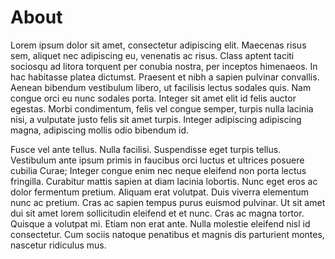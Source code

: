 # About

Lorem ipsum dolor sit amet, consectetur adipiscing elit. Maecenas
risus sem, aliquet nec adipiscing eu, venenatis ac risus. Class aptent
taciti sociosqu ad litora torquent per conubia nostra, per inceptos
himenaeos. In hac habitasse platea dictumst. Praesent et nibh a sapien
pulvinar convallis. Aenean bibendum vestibulum libero, ut facilisis
lectus sodales quis. Nam congue orci eu nunc sodales porta. Integer
sit amet elit id felis auctor egestas. Morbi condimentum, felis vel
congue semper, turpis nulla lacinia nisi, a vulputate justo felis sit
amet turpis. Integer adipiscing adipiscing magna, adipiscing mollis
odio bibendum id.

Fusce vel ante tellus. Nulla facilisi. Suspendisse eget turpis
tellus. Vestibulum ante ipsum primis in faucibus orci luctus et
ultrices posuere cubilia Curae; Integer congue enim nec neque eleifend
non porta lectus fringilla. Curabitur mattis sapien at diam lacinia
lobortis. Nunc eget eros ac dolor fermentum pretium. Aliquam erat
volutpat. Duis viverra elementum nunc ac pretium. Cras ac sapien
tempus purus euismod pulvinar. Ut sit amet dui sit amet lorem
sollicitudin eleifend et et nunc. Cras ac magna tortor. Quisque a
volutpat mi. Etiam non erat ante. Nulla molestie eleifend nisl id
consectetur. Cum sociis natoque penatibus et magnis dis parturient
montes, nascetur ridiculus mus.

